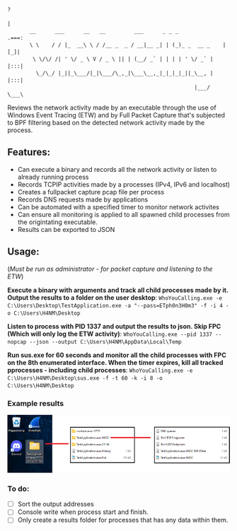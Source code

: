 
```{: .optional-language-as-class .no-copy}
                                                                        ?
                                                                        | 
       __      ___      __   __         ___      _ _ _              .===:
       \ \    / / |_  __\ \ / /__ _  _ / __|__ _| | (_)_ _  __ _    |[_]|
        \ \/\/ /| ' \/ _ \ V / _ \ || | (__/ _` | | | | ' \/ _` |   |:::|
         \_/\_/ |_||_\___/|_|\___/\_,_|\___\__,_|_|_|_|_||_\__, |   |:::|
                                                           |___/     \___\
```

Reviews the network activity made by an executable through the use of Windows Event Tracing (ETW) and by Full Packet Capture that's subjected to BPF filtering based on the detected network activity made by the process. 

## Features: 
- Can execute a binary and records all the network activity or listen to already running process
- Records TCPIP activities made by a processes (IPv4, IPv6 and localhost)
- Creates a fullpacket capture pcap file per process
- Records DNS requests made by applications
- Can be automated with a specified timer to monitor network activites
- Can ensure all monitoring is applied to all spawned child processes from the origintating executable.
- Results can be exported to JSON

## Usage:
(*Must be run as administrator - for packet capture and listening to the ETW*) 

**Execute a binary with arguments and track all child processes made by it. Output the results to a folder on the user desktop**:
`WhoYouCalling.exe -e C:\Users\Desktop\TestApplication.exe -a "--pass=ETph0n3H0m3" -f -i 4 -o C:\Users\H4NM\Desktop`

**Listen to process with PID 1337 and output the results to json. Skip FPC (Which will only log the ETW activity)**:
`WhoYouCalling.exe --pid 1337 --nopcap --json --output C:\Users\H4NM\AppData\Local\Temp`

**Run sus.exe for 60 seconds and monitor all the child processes with FPC on the 8th enumerated interface. When the timer expires, kill all tracked pprocesses - including child processes**:
`WhoYouCalling.exe -e C:\Users\H4NM\Desktop\sus.exe -f -t 60 -k -i 8 -o C:\Users\H4NM\Desktop`

### Example results
![WhoYouCalling?](imgs/ExampleOutput.png)


### To do:
- [ ] Sort the output addresses
- [ ] Console write when process start and finish. 
- [ ] Only create a results folder for processes that has any data within them.